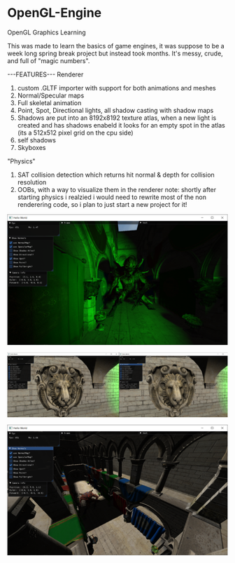 # OpenGL-Engine
OpenGL Graphics Learning

This was made to learn the basics of game engines, it was suppose to be a week long spring break project but instead took months. It's messy, crude, and full of "magic numbers".

---FEATURES---
Renderer
  1) custom .GLTF importer with support for both animations and meshes
  2) Normal/Specular maps
  3) Full skeletal animation
  4) Point, Spot, Directional lights, all shadow casting with shadow maps
  5) Shadows are put into an 8192x8192 texture atlas, when a new light is created and has shadows enabeld it looks for an empty spot in the atlas (its a 512x512 pixel grid on the cpu side)
  6) self shadows
  7) Skyboxes

"Physics"
1) SAT collision detection which returns hit normal & depth for collision resolution
2) OOBs, with a way to visualize them in the renderer
note: shortly after starting physics i realzied i would need to rewrite most of the non renderering code, so i plan to just start a new project for it!


![Lights](https://github.com/nhaselton/OpenGL-Engine/blob/master/screenshots/GreenSpot.png)

![Maps](https://github.com/nhaselton/OpenGL-Engine/blob/master/screenshots/Normals.png)

![C](https://github.com/nhaselton/OpenGL-Engine/blob/master/screenshots/directional.png)
